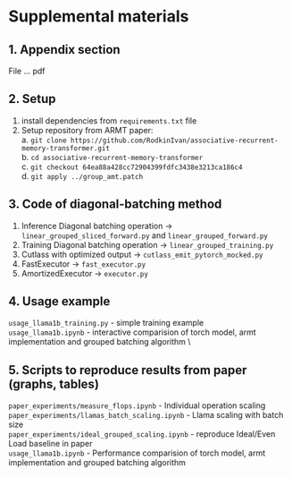 # Supplemental materials

## 1. Appendix section 

File ... pdf

## 2. Setup

1. install dependencies from `requirements.txt` file
2. Setup repository from ARMT paper: \
    a. `git clone https://github.com/RodkinIvan/associative-recurrent-memory-transformer.git` \
    b. `cd associative-recurrent-memory-transformer` \
    c. `git checkout 64ea88a428cc72904399fdfc3438e3213ca186c4` \
    d. `git apply ../group_amt.patch`


## 3. Code of diagonal-batching method

1. Inference Diagonal batching operation -> `linear_grouped_sliced_forward.py` and `linear_grouped_forward.py`
2. Training Diagonal batching operation -> `linear_grouped_training.py`
3. Cutlass with optimized output -> `cutlass_emit_pytorch_mocked.py`
4. FastExecutor -> `fast_executor.py`
5. AmortizedExecutor -> `executor.py`


## 4. Usage example

`usage_llama1b_training.py` - simple training example \
`usage_llama1b.ipynb` - interactive comparision of torch model, armt implementation and grouped batching algorithm \
<!-- `....` - generate example  -->

## 5. Scripts to reproduce results from paper (graphs, tables)
`paper_experiments/measure_flops.ipynb` - Individual operation scaling \
`paper_experiments/llamas_batch_scaling.ipynb` - Llama scaling with batch size \
`paper_experiments/ideal_grouped_scaling.ipynb` - reproduce Ideal/Even Load baseline in paper \
`usage_llama1b.ipynb` - Performance comparision of torch model, armt implementation and grouped batching algorithm

